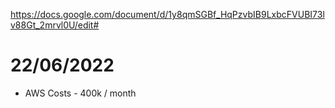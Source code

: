 https://docs.google.com/document/d/1y8qmSGBf_HqPzvbIB9LxbcFVUBI73lv88Gt_2mrvl0U/edit#

22/06/2022
===
* AWS Costs - 400k / month